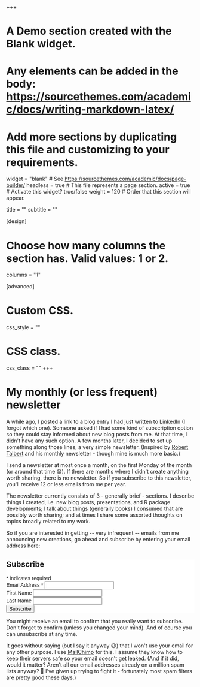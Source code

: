 +++
# A Demo section created with the Blank widget.
# Any elements can be added in the body: https://sourcethemes.com/academic/docs/writing-markdown-latex/
# Add more sections by duplicating this file and customizing to your requirements.

widget = "blank"  # See https://sourcethemes.com/academic/docs/page-builder/
headless = true  # This file represents a page section.
active = true # Activate this widget? true/false
weight = 120  # Order that this section will appear.

title = ""
subtitle = ""

[design]
  # Choose how many columns the section has. Valid values: 1 or 2.
  columns = "1"

[advanced]
 # Custom CSS. 
 css_style = ""
 
 # CSS class.
 css_class = ""
+++


# My monthly (or less frequent) newsletter

A while ago, I posted a link to a blog entry I had just written to LinkedIn (I forgot which one). Someone asked if I had some kind of subscription option so they could stay informed about new blog posts from me. At that time, I didn't have any such option. A few months later, I decided to set up something along those lines, a very simple newsletter. (Inspired by [Robert Talbert](http://rtalbert.org) and his monthly newsletter - though mine is much more basic.) 

I send a newsletter at most once a month, on the first Monday of the month (or around that time 😁). If there are months where I didn't create anything worth sharing, there is no newsletter. So if you subscribe to this newsletter, you'll receive 12 or less emails from me per year.

The newsletter currently consists of 3 - generally brief - sections. I describe things I created, i.e. new blog posts, presentations, and R package developments; I talk about things (generally books) I consumed that are possibly worth sharing; and at times I share some assorted thoughts on topics broadly related to my work. 

So if you are interested in getting -- very infrequent -- emails from me announcing new creations, go ahead and subscribe by entering your email address here: 

<!-- Begin Mailchimp Signup Form -->
<link href="//cdn-images.mailchimp.com/embedcode/classic-10_7.css" rel="stylesheet" type="text/css">
<style type="text/css">
	#mc_embed_signup{background:#fff; clear:left; font:14px Helvetica,Arial,sans-serif; }
	/* Add your own Mailchimp form style overrides in your site stylesheet or in this style block.
	   We recommend moving this block and the preceding CSS link to the HEAD of your HTML file. */
</style>
<div id="mc_embed_signup">
<form action="https://andreashandel.us1.list-manage.com/subscribe/post?u=893d7110724e191ec5ea593a0&amp;id=ea884dc8f7" method="post" id="mc-embedded-subscribe-form" name="mc-embedded-subscribe-form" class="validate" target="_blank" novalidate>
    <div id="mc_embed_signup_scroll">
	<h2>Subscribe</h2>
<div class="indicates-required"><span class="asterisk">*</span> indicates required</div>
<div class="mc-field-group">
	<label for="mce-EMAIL">Email Address  <span class="asterisk">*</span>
</label>
	<input type="email" value="" name="EMAIL" class="required email" id="mce-EMAIL">
</div>
<div class="mc-field-group">
	<label for="mce-FNAME">First Name </label>
	<input type="text" value="" name="FNAME" class="" id="mce-FNAME">
</div>
<div class="mc-field-group">
	<label for="mce-LNAME">Last Name </label>
	<input type="text" value="" name="LNAME" class="" id="mce-LNAME">
</div>
	<div id="mce-responses" class="clear">
		<div class="response" id="mce-error-response" style="display:none"></div>
		<div class="response" id="mce-success-response" style="display:none"></div>
	</div>    <!-- real people should not fill this in and expect good things - do not remove this or risk form bot signups-->
    <div style="position: absolute; left: -5000px;" aria-hidden="true"><input type="text" name="b_893d7110724e191ec5ea593a0_ea884dc8f7" tabindex="-1" value=""></div>
    <div class="clear"><input type="submit" value="Subscribe" name="subscribe" id="mc-embedded-subscribe" class="button"></div>
    </div>
</form>
</div>
<script type='text/javascript' src='//s3.amazonaws.com/downloads.mailchimp.com/js/mc-validate.js'></script><script type='text/javascript'>(function($) {window.fnames = new Array(); window.ftypes = new Array();fnames[0]='EMAIL';ftypes[0]='email';fnames[1]='FNAME';ftypes[1]='text';fnames[2]='LNAME';ftypes[2]='text';fnames[3]='ADDRESS';ftypes[3]='address';fnames[4]='PHONE';ftypes[4]='phone';}(jQuery));var $mcj = jQuery.noConflict(true);</script>
<!--End mc_embed_signup-->

        
You might receive an email to confirm that you really want to subscribe. Don't forget to confirm (unless you changed your mind). And of course you can unsubscribe at any time.        
        
It goes without saying (but I say it anyway 😃) that I won't use your email for any other purpose. I use [MailChimp](https://mailchimp.com/) for this. I assume they know how to keep their servers safe so your email doesn't get leaked. (And if it did, would it matter? Aren't all our email addresses already on a million spam lists anyway? 🤷 I've given up trying to fight it - fortunately most spam filters are pretty good these days.)

      
        


